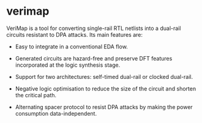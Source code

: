 # verimap

VeriMap is a tool for converting single-rail RTL netlists into a
dual-rail circuits resistant to DPA attacks. Its main features are:

* Easy to integrate in a conventional EDA flow.

* Generated circuits are hazard-free and preserve DFT features
incorporated at the logic synthesis stage.

* Support for two architectures: self-timed dual-rail or clocked
dual-rail.

* Negative logic optimisation to reduce the size of the circuit and
shorten the critical path.

* Alternating spacer protocol to resist DPA attacks by making the power
consumption data-independent.
